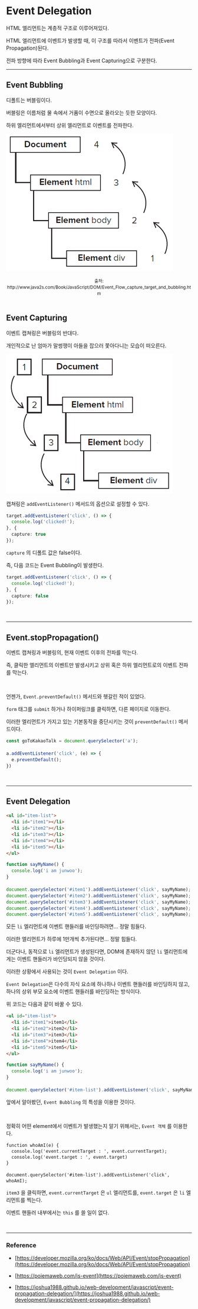 # Event Delegation



HTML 엘리먼트는 계층적 구조로 이루어져있다.

HTML 엘리먼트에 이벤트가 발생할 때, 이 구조를 따라서 이벤트가 전파(Event Propagation)된다.

전파 방향에 따라 Event Bubbling과 Event Capturing으로 구분한다.

---

## Event Bubbling

디폴트는 버블링이다.

버블링은 이름처럼 물 속에서 거품이 수면으로 올라오는 듯한 모양이다.

하위 엘리먼트에서부터 상위 엘리먼트로 이벤트를 전파한다.

![img1](../pic/eventDelegation1.png)

<center><small>출처: http://www.java2s.com/Book/JavaScript/DOM/Event_Flow_capture_target_and_bubbling.htm</small></center>

<br>

## Event Capturing

이벤트 캡쳐링은 버블링의 반대다.

개인적으로 난 엄마가 말썽쟁이 아들을 잡으러 쫓아다니는 모습이 떠오른다.

![img2](../pic/eventDelegation2.png)

캡쳐링은 `addEventListener()` 메서드의 옵션으로 설정할 수 있다.

```typescript
target.addEventListener('click', () => {
  console.log('clicked!');
}, {
  capture: true
});
```

`capture` 의 디폴트 값은 false이다. 

즉, 다음 코드는 Event Bubbling이 발생한다.

```typescript
target.addEventListener('click', () => {
  console.log('clicked!');
}, {
  capture: false
});
```

<br>

---

## Event.stopPropagation()

이벤트 캡쳐링과 버블링의, 현재 이벤트 이후의 전파를 막는다.

즉, 클릭한 엘리먼트의 이벤트만 발생시키고 상위 혹은 하위 엘리먼트로의 이벤트 전파를 막는다.

<br>

언젠가, `Event.preventDefault()` 메서드와 헷갈린 적이 있었다.

`form` 태그를 `submit` 하거나 하이퍼링크를 클릭하면, 다른 페이지로 이동한다.

이러한 엘리먼트가 가지고 있는 기본동작을 중단시키는 것이 `preventDefault()` 메서드이다.

```typescript
const goToKakaoTalk = document.querySelector('a');

a.addEventListener('click', (e) => {
  e.preventDefault();
})
```



<br>

---

## Event Delegation

```html
<ul id="item-list">
  <li id="item1"></li>
  <li id="item2"></li>
  <li id="item3"></li>
  <li id="item4"></li>
  <li id="item5"></li>
</ul>
```

```typescript
function sayMyName() {
  console.log('i am junwoo');
}

document.querySelector('#item1').addEventListener('click', sayMyName);
document.querySelector('#item2').addEventListener('click', sayMyName);
document.querySelector('#item3').addEventListener('click', sayMyName);
document.querySelector('#item4').addEventListener('click', sayMyName);
document.querySelector('#item5').addEventListener('click', sayMyName);
```

모든 `li` 엘리먼트에 이벤트 핸들러를 바인딩하려면... 정말 힘들다.

이러한 엘리먼트가 하루에 1만개씩 추가된다면... 정말 힘들다.

더군다나, 동적으로 `li` 엘리먼트가 생성된다면, DOM에 존재하지 않던 `li` 엘리먼트에게는 이벤트 핸들러가 바인딩되지 않을 것이다. 

이러한 상황에서 사용되는 것이 `Event Delegation` 이다.

`Event Delegation`은 다수의 자식 요소에 하나하나 이벤트 핸들러를 바인딩하지 않고, 하나의 상위 부모 요소에 이벤트 핸들러를 바인딩하는 방식이다.

위 코드는 다음과 같이 바꿀 수 있다.

```html
<ul id="item-list">
  <li id="item1">item1</li>
  <li id="item2">item2</li>
  <li id="item3">item3</li>
  <li id="item4">item4</li>
  <li id="item5">item5</li>
</ul>
```

```typescript
function sayMyName() {
  console.log('i am junwoo');
}

document.querySelector('#item-list').addEventListener('click', sayMyName);
```

앞에서 알아봤던, `Event Bubbling` 의 특성을 이용한 것이다.

<br>

정확히 어떤 element에서 이벤트가 발생했는지 알기 위해서는, `Event 객체` 를 이용한다.

```
function whoAmI(e) {
  console.log('event.currentTarget : ', event.currentTarget);
  console.log('event.target : ', event.target)
}

document.querySelector('#item-list').addEventListener('click', whoAmI);
```

`item3` 을 클릭하면, `event.currentTarget` 은 `ul` 엘리먼트를, `event.target` 은 `li` 엘리먼트를 찍는다.

이벤트 핸들러 내부에서는 `this` 를 쓸 일이 없다.

<br>

---

### Reference

- [https://developer.mozilla.org/ko/docs/Web/API/Event/stopPropagation](https://developer.mozilla.org/ko/docs/Web/API/Event/stopPropagation)

- [https://poiemaweb.com/js-event](https://poiemaweb.com/js-event)

- [https://joshua1988.github.io/web-development/javascript/event-propagation-delegation/](https://joshua1988.github.io/web-development/javascript/event-propagation-delegation/)

  